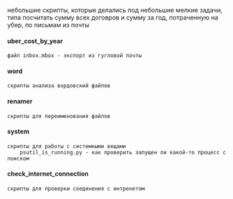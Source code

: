 небольшие скрипты, которые делались под небольшие мелкие задачи, типа посчитать сумму всех договров и сумму за год, потраченную на убер, по письмам из почты

#### uber_cost_by_year
```
файл inbox.mbox - экспорт из гугловой почты
```
#### word  
```
скрипты анализа вордовский файлов
```
#### renamer
```
скрипты для переименования файлов
```
#### system
```
скрипты для работы с системными вещами
    psutil_is_running.py - как проверить запущен ли какой-то процесс с поиском
```
#### check_internet_connection
```
скрипты для проверки соединения с интренетом
```